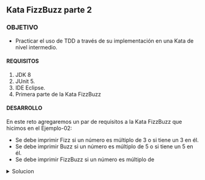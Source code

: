 ## Kata FizzBuzz parte 2

### OBJETIVO 

- Practicar el uso de TDD a través de su implementación en una Kata de nivel intermedio.

#### REQUISITOS 

1. JDK 8
2. JUnit 5.
3. IDE Eclipse.
4. Primera parte de la Kata FizzBuzz

#### DESARROLLO

En este reto agregaremos un par de requisitos a la Kata FizzBuzz que hicimos en el Ejemplo-02:

 - Se debe imprimir Fizz si un número es múltiplo de 3 o si tiene un 3 en él. 
 - Se debe imprimir Buzz si un número es múltiplo de 5 o si tiene un 5 en él.
 - Se debe imprimir FizzBuzz si un número es múltiplo de 

<details>
	<summary>Solucion</summary>
	
1. Regresa el proyecto KataFizzBuzz que hicimos en el Ejemplo-02



![imagen](img/figura_02.png)
	

10. En la siguiente prueba probarás la funcionalidad core de la Kata, en la que pasando un nombre y apellido se debe regresar el valor con el formato apellido, nombre:

```java
	@Test
	void nombreApellidoRegresaApellidoNombre() {
		assertEquals("Smith, John", NameInverter.invierte("John Smith"));
	}
```


</details> 
